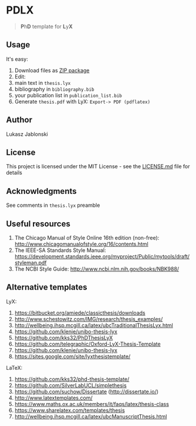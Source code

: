 # PDLX
> **P**h**D** template for **L**y**X**

## Usage
It's easy:

1. Download files as [ZIP package](https://github.com/lukaszjablonski/PDLX/archive/master.zip)
2. Edit:
  1. main text in `thesis.lyx`
  2. bibliography in `bibliography.bib`
  3. your publication list in `publication_list.bib`
3. Generate `thesis.pdf` with LyX: `Export-> PDF (pdflatex)`

## Author
Lukasz Jablonski

## License
This project is licensed under the MIT License - see the [LICENSE.md](LICENSE.md) file for details

## Acknowledgments
See comments in `thesis.lyx` preamble

## Useful resources
1. The Chicago Manual of Style Online 16th edition (non-free): http://www.chicagomanualofstyle.org/16/contents.html
2. The IEEE-SA Standards Style Manual: https://development.standards.ieee.org/myproject/Public/mytools/draft/styleman.pdf
3. The NCBI Style Guide: http://www.ncbi.nlm.nih.gov/books/NBK988/

## Alternative templates
LyX:

1. https://bitbucket.org/amiede/classicthesis/downloads
2. http://www.schestowitz.com/IMG/research/thesis_examples/
3. http://wellbeing.ihsp.mcgill.ca/latex/ubcTraditionalThesisLyx.html
4. https://github.com/klenje/unibo-thesis-lyx
5. https://github.com/kks32/PhDThesisLyX
6. https://github.com/telegraphic/Oxford-LyX-Thesis-Template
7. https://github.com/klenje/unibo-thesis-lyx
8. https://sites.google.com/site/lyxthesistemplate/

LaTeX:

1. https://github.com/kks32/phd-thesis-template/
2. https://github.com/SilverLabUCL/simplethesis
3. https://github.com/suchow/Dissertate (http://dissertate.io/)
4. http://www.latextemplates.com/
5. https://www.maths.ox.ac.uk/members/it/faqs/latex/thesis-class
6. https://www.sharelatex.com/templates/thesis
7. http://wellbeing.ihsp.mcgill.ca/latex/ubcManuscriptThesis.html
